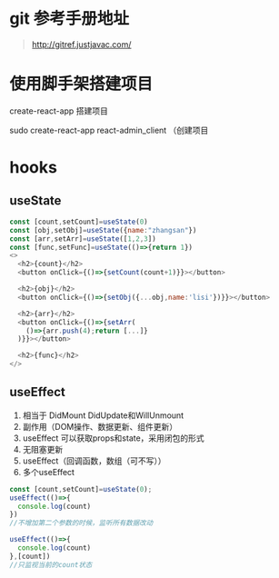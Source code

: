 # git 参考手册地址

> http://gitref.justjavac.com/

# 使用脚手架搭建项目

create-react-app 搭建项目

sudo create-react-app react-admin_client （创建项目

# hooks

## useState

```js
const [count,setCount]=useState(0)
const [obj,setObj]=useState({name:"zhangsan"})
const [arr,setArr]=useState([1,2,3])
const [func,setFunc]=useState(()=>{return 1})
<>
  <h2>{count}</h2>
  <button onClick={()=>{setCount(count+1)}}></button>

  <h2>{obj}</h2>
  <button onClick={()=>{setObj({...obj,name:'lisi'})}}></button>

  <h2>{arr}</h2>
  <button onClick={()=>{setArr(
    ()=>{arr.push(4);return [...]}
  )}}></button>

  <h2>{func}</h2>
</>
```
## useEffect
1. 相当于 DidMount DidUpdate和WillUnmount
2. 副作用（DOM操作、数据更新、组件更新）
3. useEffect 可以获取props和state，采用闭包的形式
4. 无阻塞更新
5. useEffect（回调函数，数组（可不写））
6. 多个useEffect
```js
const [count,setCount]=useState(0);
useEffect(()=>{
  console.log(count)
})
//不增加第二个参数的时候，监听所有数据改动

useEffect(()=>{
  console.log(count)
},[count])
//只监视当前的count状态
```
